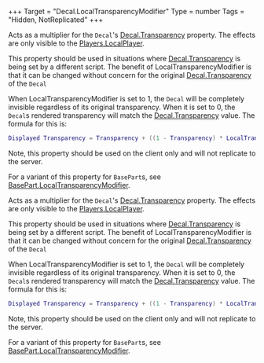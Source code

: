 +++
Target = "Decal.LocalTransparencyModifier"
Type = number
Tags = "Hidden, NotReplicated"
+++

Acts as a multiplier for the `Decal`'s [Decal.Transparency](https://developer.roblox.com/api-reference/property/Decal/Transparency) property. The effects are only visible to the [Players.LocalPlayer](https://developer.roblox.com/api-reference/property/Players/LocalPlayer).This property should be used in situations where [Decal.Transparency](https://developer.roblox.com/api-reference/property/Decal/Transparency) is being set by a different script. The benefit of LocalTransparencyModifier is that it can be changed without concern for the original [Decal.Transparency](https://developer.roblox.com/api-reference/property/Decal/Transparency) of the `Decal`When LocalTransparencyModifier is set to 1, the `Decal` will be completely invisible regardless of its original transparency. When it is set to 0, the `Decal`s rendered transparency will match the [Decal.Transparency](https://developer.roblox.com/api-reference/property/Decal/Transparency) value. The formula for this is:```luaDisplayed Transparency = Transparency + ((1 - Transparency) * LocalTransparencyModifier)```Note, this property should be used on the client only and will not replicate to the server.For a variant of this property for `BasePart`s, see [BasePart.LocalTransparencyModifier](https://developer.roblox.com/api-reference/property/BasePart/LocalTransparencyModifier).	Acts as a multiplier for the `Decal`'s [Decal.Transparency](https://developer.roblox.com/api-reference/property/Decal/Transparency) property. The effects are only visible to the [Players.LocalPlayer](https://developer.roblox.com/api-reference/property/Players/LocalPlayer).This property should be used in situations where [Decal.Transparency](https://developer.roblox.com/api-reference/property/Decal/Transparency) is being set by a different script. The benefit of LocalTransparencyModifier is that it can be changed without concern for the original [Decal.Transparency](https://developer.roblox.com/api-reference/property/Decal/Transparency) of the `Decal`When LocalTransparencyModifier is set to 1, the `Decal` will be completely invisible regardless of its original transparency. When it is set to 0, the `Decal`s rendered transparency will match the [Decal.Transparency](https://developer.roblox.com/api-reference/property/Decal/Transparency) value. The formula for this is:```luaDisplayed Transparency = Transparency + ((1 - Transparency) * LocalTransparencyModifier)```Note, this property should be used on the client only and will not replicate to the server.For a variant of this property for `BasePart`s, see [BasePart.LocalTransparencyModifier](https://developer.roblox.com/api-reference/property/BasePart/LocalTransparencyModifier).
